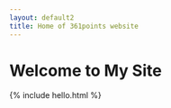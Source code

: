 ```yaml
---
layout: default2
title: Home of 361points website
---
```


# Welcome to My Site

{% include hello.html %}
